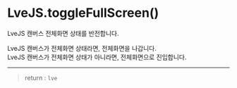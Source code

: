 # LveJS.toggleFullScreen()

LveJS 캔버스 전체화면 상태를 반전합니다.

LveJS 캔버스가 전체화면 상태라면, 전체화면을 나갑니다.  
LveJS 캔버스가 전체화면 상태가 아니라면, 전체화면으로 진입합니다.

---

> return : `lve`